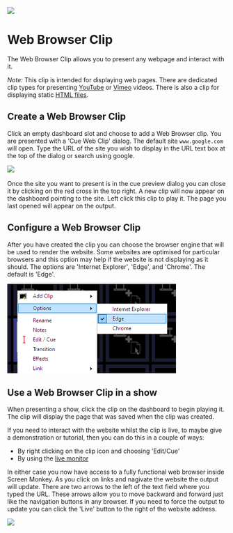 ![](../../images/WebBrowserIcon.png) 
# Web Browser Clip

The Web Browser Clip allows you to present any webpage and interact with it.

*Note:* This clip is intended for displaying web pages. There are dedicated clip types for presenting [YouTube](youtube.md) or [Vimeo](vimeo.md) videos. There is also a clip for displaying static [HTML files](html.md).

## Create a Web Browser Clip
Click an empty dashboard slot and choose to add a Web Browser clip. You are presented with a 'Cue Web Clip' dialog. The default site `www.google.com` will open. Type the URL of the site you wish to display in the URL text box at the top of the dialog or search using google.

![](../../images/clip-webbrowser.png)

Once the site you want to present is in the cue preview dialog you can close it by clicking on the red cross in the top right. A new clip will now appear on the dashboard pointing to the site. Left click this clip to play it. The page you last opened will appear on the output.

## Configure a Web Browser Clip
After you have created the clip you can choose the browser engine that will be used to render the website. Some websites are optimised for particular browsers and this option may help if the website is not displaying as it should. The options are 'Internet Explorer', 'Edge', and 'Chrome'. The default is 'Edge'.

![](../../images/clip-webbrowser-options.png)

## Use a Web Browser Clip in a show
When presenting a show, click the clip on the dashboard to begin playing it. The clip will display the page that was saved when the clip was created.

If you need to interact with the website whilst the clip is live, to maybe give a demonstration or tutorial, then you can do this in a couple of ways:

- By right clicking on the clip icon and choosing 'Edit/Cue'
- By using the [live monitor](../toolbar/preview.md)

In either case you now have access to a fully functional web browser inside Screen Monkey. As you click on links and nagivate the website the output will update. There are two arrows to the left of the text field where you typed the URL. These arrows allow you to move backward and forward just like the navigation buttons in any browser. If you need to force the output to update you can click the 'Live' button to the right of the website address.

![](../../images/clip-webbrowser-preview.png)